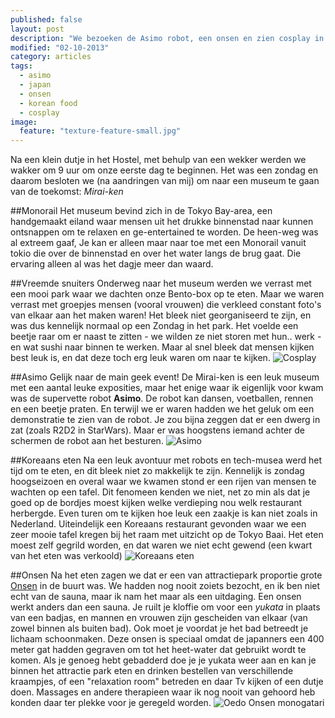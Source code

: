```yaml
---
published: false
layout: post
description: "We bezoeken de Asimo robot, een onsen en zien cosplay in actie!"
modified: "02-10-2013"
category: articles
tags: 
  - asimo
  - japan
  - onsen
  - korean food
  - cosplay
image: 
  feature: "texture-feature-small.jpg"
---
```


Na een klein dutje in het Hostel, met behulp van een wekker werden we wakker om 9 uur om onze eerste dag te beginnen. Het was een zondag en daarom besloten we (na aandringen van mij) om naar een museum te gaan van de toekomst: _Mirai-ken_

##Monorail
Het museum bevind zich in de Tokyo Bay-area, een handgemaakt eiland waar mensen uit het drukke binnenstad naar kunnen ontsnappen om te relaxen en ge-entertained te worden. 
De heen-weg was al extreem gaaf, Je kan er alleen maar naar toe met een Monorail vanuit tokio die over de binnenstad en over het water langs de brug gaat. Die ervaring alleen al was het dagje meer dan waard.

##Vreemde snuiters
Onderweg naar het museum werden we verrast met een mooi park waar we dachten onze Bento-box op te eten. Maar we waren verrast met groepjes mensen (vooral vrouwen) die verkleed constant foto's van elkaar aan het maken waren! Het bleek niet georganiseerd te zijn, en was dus kennelijk normaal op een Zondag in het park. Het voelde een beetje raar om er naast te zitten - we wilden ze niet storen met hun.. werk - en wat sushi naar binnen te werken. Maar al snel bleek dat mensen kijken best leuk is, en dat deze toch erg leuk waren om naar te kijken. 
![Cosplay](/https://dl.dropboxusercontent.com/u/100400752/blog-resized/DSC00492-small.jpg)

##Asimo
Gelijk naar de main geek event! De Mirai-ken is een leuk museum met een aantal leuke exposities, maar het enige waar ik eigenlijk voor kwam was de supervette robot **Asimo**. De robot kan dansen, voetballen, rennen en een beetje praten. En terwijl we er waren hadden we het geluk om een demonstratie te zien van de robot. Je zou bijna zeggen dat er een dwerg in zat (zoals R2D2 in StarWars). Maar er was hoogstens iemand achter de schermen de robot aan het besturen.
![Asimo](/http://world.honda.com/ASIMO/technology/2011/specification/image/img_specification.jpg)

##Koreaans eten
Na een leuk avontuur met robots en tech-musea werd het tijd om te eten, en dit bleek niet zo makkelijk te zijn. Kennelijk is zondag hoogseizoen en overal waar we kwamen stond er een rijen van mensen te wachten op een tafel. Dit fenomeen kenden we niet, net zo min als dat je goed op de bordjes moest kijken welke verdieping nou welk restaurant herbergde. Even turen om te kijken hoe leuk een zaakje is kan niet zoals in Nederland. Uiteindelijk een Koreaans restaurant gevonden waar we een zeer mooie tafel kregen bij het raam met uitzicht op de Tokyo Baai. Het eten moest zelf gegrild worden, en dat waren we niet echt gewend (een kwart van het eten was verkoold)
![Koreaans eten](/https://dl.dropboxusercontent.com/u/100400752/blog-resized/DSC00518-small.jpg)

##Onsen
Na het eten zagen we dat er een van attractiepark proportie grote [Onsen](http://nl.wikipedia.org/wiki/Onsen) in de buurt was. We hadden nog nooit zoiets bezocht, en ik ben niet echt van de sauna, maar ik nam het maar als een uitdaging. Een onsen werkt anders dan een sauna. Je ruilt je kloffie om voor een _yukata_ in plaats van een badjas, en mannen en vrouwen zijn gescheiden van elkaar (van zowel binnen als buiten bad). Ook moet je voordat je het bad betreedt je lichaam schoonmaken. Deze onsen is speciaal omdat de japanners een 400 meter gat hadden gegraven om tot het heet-water dat gebruikt wordt te komen. 
Als je genoeg hebt gebadderd doe je je yukata weer aan en kan je binnen het attractie park eten en drinken bestellen van verschillende kraampjes, of een "relaxation room" betreden en daar Tv kijken of een dutje doen. Massages en andere therapieen waar ik nog nooit van gehoord heb konden daar ter plekke voor je geregeld worden.
![Oedo Onsen monogatari](/http://media-cdn.tripadvisor.com/media/photo-s/01/b2/af/af/ingresso-onsen.jpg)